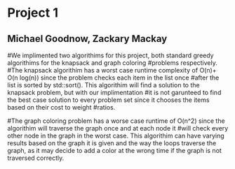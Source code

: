 # Project 1
## Michael Goodnow, Zackary Mackay
#We implimented two algorithims for this project, both standard greedy algorithims for the knapsack and graph coloring
#problems respectively. 
#The knapsack algorithim has a worst case runtime complexity of O(n)+ O(n log(n)) since the problem checks each item in the list once
#after the list is sorted by std::sort(). This algorithim will find a solution to the knapsack problem, but with our implimentation
#it is not garunteed to find the best case solution to every problem set since it chooses the items based on their cost to weight #ratios.

#The graph coloring problem has a worse case runtime of O(n^2) since the algorithim will traverse the graph once and at each node it #will check every other node in the graph in the worst case. This algorithim can have varying results based on the graph it is given and the way the loops traverse the graph, as it may decide to add a color at the wrong time if the graph is not traversed correctly. 

